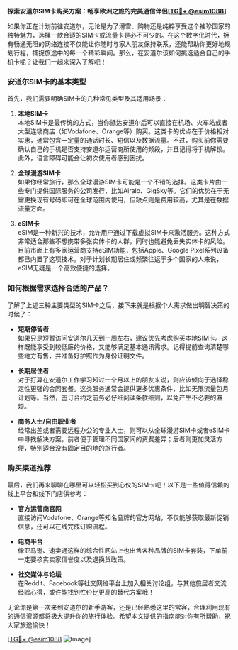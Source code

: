 **探索安道尔SIM卡购买方案：畅享欧洲之旅的完美通信伴侣[[TG💪+ @esim1088](https://t.me/s/esim1088)]**

如果你正在计划前往安道尔，无论是为了滑雪、购物还是纯粹享受这个袖珍国家的独特魅力，选择一款合适的SIM卡或流量卡是必不可少的。在这个数字化时代，拥有畅通无阻的网络连接不仅能让你随时与家人朋友保持联系，还能帮助你更好地规划行程，捕捉旅途中的每一个精彩瞬间。那么，在安道尔该如何挑选适合自己的手机卡呢？让我们一起来深入了解吧！

### 安道尔SIM卡的基本类型

首先，我们需要明确SIM卡的几种常见类型及其适用场景：

1. **本地SIM卡**  
   本地SIM卡是最传统的方式，当你抵达安道尔后可以直接在机场、火车站或者大型连锁商店（如Vodafone、Orange等）购买。这类卡的优点在于价格相对实惠，通常包含一定量的通话时长、短信以及数据流量。不过，购买前你需要确认自己的手机是否支持安道尔运营商所使用的频段，并且记得将手机解锁。此外，语言障碍可能会让初次使用者感到困扰。

2. **全球漫游SIM卡**  
   如果你经常旅行，那么全球漫游SIM卡可能是一个不错的选择。这类卡片由一些专门提供国际服务的公司发行，比如Airalo、GigSky等。它们的优势在于无需更换现有号码即可在全球范围内使用，但缺点则是费用较高，尤其是在数据流量方面。

3. **eSIM卡**  
   eSIM是一种新兴的技术，允许用户通过下载虚拟SIM卡来激活服务。这种方式非常适合那些不想携带多张实体卡的人群，同时也能避免丢失实体卡的风险。目前市面上有多家运营商支持eSIM功能，包括Apple、Google Pixel系列设备都已内置了这项技术。对于计划长期居住或频繁往返于多个国家的人来说，eSIM无疑是一个高效便捷的选择。

### 如何根据需求选择合适的产品？

了解了上述三种主要类型的SIM卡之后，接下来就是根据个人需求做出明智决策的时候了：

- **短期停留者**  
  如果只是短暂访问安道尔几天到一周左右，建议优先考虑购买本地SIM卡。这样既能享受到较低廉的价格，又能够满足基本通讯需求。记得提前查询清楚哪些地方有售，并准备好护照作为身份证明文件。

- **长期居住者**  
  对于打算在安道尔工作学习超过一个月以上的朋友来说，则应该倾向于选择稳定性更强的合同套餐。这类服务通常会提供更多优惠条件，比如无限流量包月计划等。当然，签订合约之前务必仔细阅读条款细则，以免产生不必要的麻烦。

- **商务人士/自由职业者**  
  经常出差或者需要远程办公的专业人士，则可以从全球漫游SIM卡或者eSIM卡中寻找解决方案。前者便于管理不同国家间的资费差异；后者则更加灵活方便，特别适合没有固定目的地的旅行者。

### 购买渠道推荐

最后，我们再来聊聊在哪里可以轻松买到心仪的SIM卡吧！以下是一些值得信赖的线上平台和线下门店供参考：

- **官方运营商官网**  
  直接访问Vodafone、Orange等知名品牌的官方网站，不仅能够获取最新促销信息，还可以在线完成订购流程。

- **电商平台**  
  像亚马逊、速卖通这样的综合性网站上也出售各种品牌的SIM卡套装，下单前一定要核实卖家信誉度以及退换货政策。

- **社交媒体与论坛**  
  在Reddit、Facebook等社交网络平台上加入相关讨论组，与其他旅居者交流经验心得，或许能找到性价比更高的替代方案哦！

无论你是第一次来到安道尔的新手游客，还是已经熟悉这里的常客，合理利用现有的通信资源都将极大提升你的旅行体验。希望本文提供的指南能对你有所帮助，祝大家旅途愉快！

[[TG💪+ @esim1088](https://t.me/s/esim1088) ![Image](https://i.postimg.cc/4NQfJmqS/Snipaste-2025-05-13-00-14-12.png)]